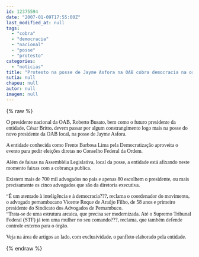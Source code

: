 ```yaml
---
id: 12375594
date: "2007-01-09T17:55:00Z"
last_modified_at: null
tags:
  - "cobra"
  - "democracia"
  - "nacional"
  - "posse"
  - "protesto"
categories:
  - "noticias"
title: "Protesto na posse de Jayme Asfora na OAB cobra democracia na ordem nacional"
sutia: null
chapeu: null
autor: null
imagem: null
---
```

{% raw %}
<p><P><FONT face=Verdana>O presidente nacional da OAB, Roberto Busato, bem como o futuro presidente da entidade, César Britto, devem passar por algum constrangimento logo mais na posse do novo presidente da OAB local, na posse de Jayme Asfora.</FONT></P></p>
<p><P><FONT face=Verdana>A entidade conhecida como Frente Barbosa Lima pela Democratização aproveita o evento para pedir eleições diretas no Conselho Federal da Ordem.</FONT></P></p>
<p><P><FONT face=Verdana>Além de faixas na Assembléia Legislativa, local da posse, a entidade está afixando neste momento faixas com a cobrança publica.</FONT></P></p>
<p><P><FONT face=Verdana>Existem mais de 700 mil advogados no pais e apenas 80 escolhem o presidente, ou mais precisamente os cinco advogados que são da diretoria executiva.</FONT></P></p>
<p><P><FONT face=Verdana>“É um atentado à inteligência e à democracia???, reclama o coordenador do movimento, o advogado pernambucano Vicente Roque de Araújo Filho, de 58 anos e primeiro presidente do Sindicato dos Advogados de Pernambuco.<BR>“Trata-se de uma estrutura arcaica, que precisa ser modernizada. Até o Supremo Tribunal Federal (STF) já tem uma mulher no seu comando???, reclama, que também defende controle externo para o órgão.</FONT></P></p>
<p><P><FONT face=Verdana>Veja na área de artigos ao lado, com exclusividade, o panfleto elaborado pela entidade.</FONT></P> </p>
{% endraw %}